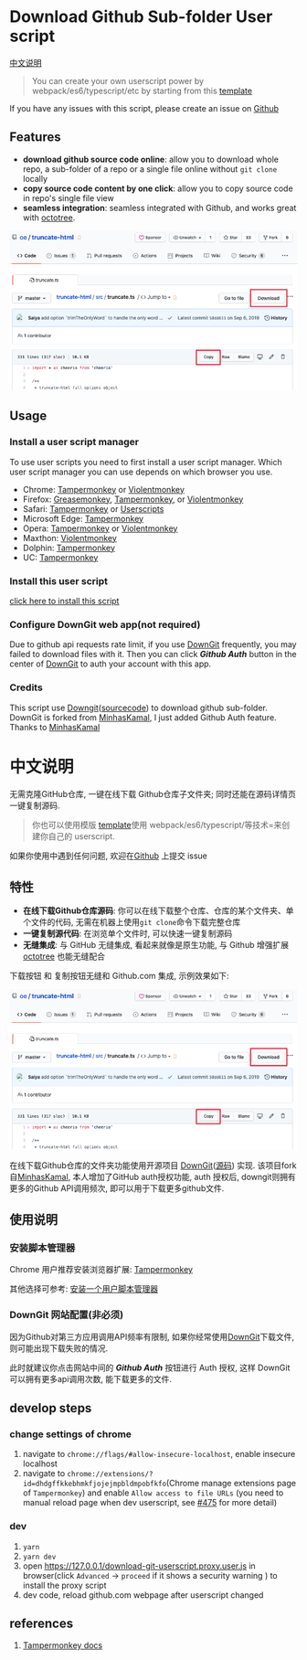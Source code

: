 # Download Github Sub-folder User script

[中文说明](#中文说明)

> You can create your own userscript power by webpack/es6/typescript/etc by starting from this [template](https://github.com/oe/webpack-userscript-template)

If you have any issues with this script, please create an issue on [Github](https://github.com/oe/download-git-userscript/issues)

## Features
* **download github source code online**: allow you to download whole repo,  a sub-folder of a repo  or a single file online without `git clone` locally
* **copy source code content by one click**: allow you to copy source code in repo's single file view
* **seamless integration**: seamless integrated with Github, and works great with [octotree](https://github.com/ovity/octotree).

![Download Github screenshot](./screenshot.png)

## Usage

### Install a user script manager
To use user scripts you need to first install a user script manager. Which user script manager you can use depends on which browser you use.

  * Chrome: [Tampermonkey](https://chrome.google.com/webstore/detail/tampermonkey/dhdgffkkebhmkfjojejmpbldmpobfkfo) or [Violentmonkey](https://chrome.google.com/webstore/detail/violent-monkey/jinjaccalgkegednnccohejagnlnfdag)
  * Firefox: [Greasemonkey](https://addons.mozilla.org/firefox/addon/greasemonkey/), [Tampermonkey](https://addons.mozilla.org/firefox/addon/tampermonkey/), or [Violentmonkey](https://addons.mozilla.org/firefox/addon/violentmonkey/)
  * Safari: [Tampermonkey](http://tampermonkey.net/?browser=safari) or [Userscripts](https://apps.apple.com/app/userscripts/id1463298887)
  * Microsoft Edge: [Tampermonkey](https://www.microsoft.com/store/p/tampermonkey/9nblggh5162s)
  * Opera: [Tampermonkey](https://addons.opera.com/extensions/details/tampermonkey-beta/) or [Violentmonkey](https://violentmonkey.github.io/get-it/)
  * Maxthon: [Violentmonkey](http://extension.maxthon.com/detail/index.php?view_id=1680)
  * Dolphin: [Tampermonkey](https://play.google.com/store/apps/details?id=net.tampermonkey.dolphin)
  * UC: [Tampermonkey](https://www.tampermonkey.net/?browser=ucweb&ext=dhdg)

### Install this user script

[click here to install this script](https://greasyfork.org/scripts/411834-download-github-repo-sub-folder/code/Download%20github%20repo%20sub-folder.user.js)


### Configure DownGit web app(not required)
Due to github api requests rate limit, if you use [DownGit](https://downgit.evecalm.com/) frequently, you may failed to download files with it. Then you can click ***Github Auth*** button in the center of [DownGit](https://downgit.evecalm.com/) to auth your account with this app.


### Credits
This script use [Downgit](https://downgit.evecalm.com/)([sourcecode](https://github.com/oe/DownGit/)) to download github sub-folder. DownGit is forked from [MinhasKamal](https://github.com/MinhasKamal/DownGit), I just added Github Auth feature. Thanks to [MinhasKamal](https://github.com/MinhasKamal/)


# 中文说明

无需克隆GitHub仓库, 一键在线下载 Github仓库子文件夹; 同时还能在源码详情页一键复制源码.

> 你也可以使用模版 [template](https://github.com/oe/webpack-userscript-template)使用 webpack/es6/typescript/等技术=来创建你自己的 userscript.

如果你使用中遇到任何问题, 欢迎在[Github](https://github.com/oe/download-git-userscript/issues) 上提交 issue
## 特性
* **在线下载Github仓库源码**: 你可以在线下载整个仓库、仓库的某个文件夹、单个文件的代码, 无需在机器上使用`git clone`命令下载完整仓库
* **一键复制源代码**: 在浏览单个文件时, 可以快速一键复制源码
* **无缝集成**: 与 GitHub 无缝集成, 看起来就像是原生功能, 与 Github 增强扩展 [octotree](https://github.com/ovity/octotree) 也能无缝配合




下载按钮 和 复制按钮无缝和 Github.com 集成, 示例效果如下:

![Download Github screenshot](./screenshot.png)

在线下载Github仓库的文件夹功能使用开源项目 [DownGit](https://downgit.evecalm.com/)([源码](https://github.com/oe/DownGit/)) 实现. 该项目fork自[MinhasKamal](https://github.com/MinhasKamal/DownGit), 本人增加了GitHub auth授权功能, auth 授权后, downgit则拥有更多的Github API调用频次, 即可以用于下载更多github文件.


## 使用说明

### 安装脚本管理器

Chrome 用户推荐安装浏览器扩展: [Tampermonkey](https://chrome.google.com/webstore/detail/tampermonkey/dhdgffkkebhmkfjojejmpbldmpobfkfo) 

其他选择可参考: [安装一个用户脚本管理器](https://greasyfork.org/zh-CN#home-step-1)

### DownGit 网站配置(非必须)
因为Github对第三方应用调用API频率有限制, 如果你经常使用[DownGit](https://downgit.evecalm.com/)下载文件, 则可能出现下载失败的情况. 

此时就建议你点击网站中间的 ***Github Auth*** 按钮进行 Auth 授权, 这样 DownGit 可以拥有更多api调用次数, 能下载更多的文件. 

## develop steps

### change settings of chrome

1. navigate to `chrome://flags/#allow-insecure-localhost`, enable insecure localhost
2. navigate to `chrome://extensions/?id=dhdgffkkebhmkfjojejmpbldmpobfkfo`(Chrome manage extensions page of `Tampermonkey`) and enable `Allow access to file URLs` (you need to manual reload page when dev userscript, see [#475](https://github.com/Tampermonkey/tampermonkey/issues/475#issuecomment-348594785) for more detail)

### dev

1. `yarn`
2. `yarn dev`
3. open <https://127.0.0.1/download-git-userscript.proxy.user.js> in browser(click  `Advanced` -> `proceed` if it shows a security warning ) to install the proxy script
4. dev code, reload github.com webpage after userscript changed



## references
1. [Tampermonkey docs](https://www.tampermonkey.net/documentation.php)
